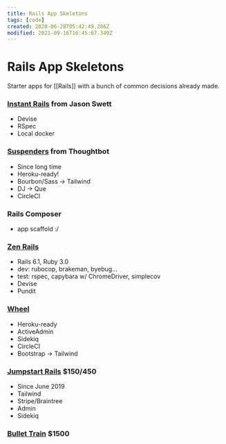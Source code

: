 ```yaml
---
title: Rails App Skeletons
tags: [code]
created: 2020-06-28T05:42:49.286Z
modified: 2021-09-16T16:45:07.340Z
---
```


# Rails App Skeletons

Starter apps for [[Rails]] with a bunch of common decisions already made.

### [Instant Rails](https://github.com/jasonswett/instant_rails) from Jason Swett
- Devise
- RSpec
- Local docker

### [Suspenders](https://github.com/thoughtbot/suspenders) from Thoughtbot
- Since long time
- Heroku-ready!
- Bourbon/Sass -> Tailwind
- DJ -> Que
- CircleCI

### Rails Composer
- app scaffold :/

### [Zen Rails](https://github.com/brunofacca/zen-rails-base-app)
- Rails 6.1, Ruby 3.0
- dev: rubocop, brakeman, byebug...
- test: rspec, capybara w/ ChromeDriver, simplecov
- Devise
- Pundit

### [Wheel](https://github.com/bigbinary/wheel)
- Heroku-ready
- ActiveAdmin
- Sidekiq
- CircleCI
- Bootstrap -> Tailwind

### [Jumpstart Rails](https://jumpstartrails.com/) $150/450
- Since June 2019
- Tailwind
- Stripe/Braintree
- Admin
- Sidekiq

### [Bullet Train](https://bullettrain.co/) $1500


